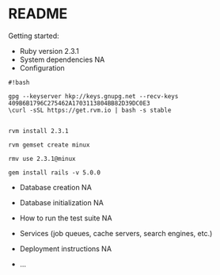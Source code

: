 # README

Getting started:

* Ruby version
2.3.1
* System dependencies
NA
* Configuration

```
#!bash

gpg --keyserver hkp://keys.gnupg.net --recv-keys 409B6B1796C275462A1703113804BB82D39DC0E3
\curl -sSL https://get.rvm.io | bash -s stable


rvm install 2.3.1

rvm gemset create minux

rmv use 2.3.1@minux

gem install rails -v 5.0.0
```






* Database creation
NA
* Database initialization
NA
* How to run the test suite
NA
* Services (job queues, cache servers, search engines, etc.)

* Deployment instructions
NA
* ...